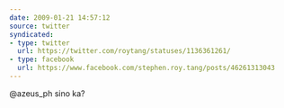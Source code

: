 ```yaml
---
date: 2009-01-21 14:57:12
source: twitter
syndicated:
- type: twitter
  url: https://twitter.com/roytang/statuses/1136361261/
- type: facebook
  url: https://www.facebook.com/stephen.roy.tang/posts/46261313043
---
```


@azeus_ph sino ka?